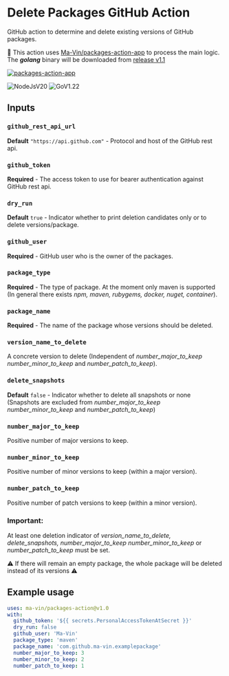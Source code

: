 # Delete Packages GitHub Action

GitHub action to determine and delete existing versions of GitHub packages.

:rocket: This action uses [Ma-Vin/packages-action-app](https://github.com/Ma-Vin/packages-action-app) to process the main logic. The ***golang*** binary will be downloaded from [release v1.1](https://github.com/Ma-Vin/packages-action-app/releases/tag/v1.1)

[![packages-action-app](https://img.shields.io/badge/Ma--Vin//packages--action--app-v1.1-geen?logo=github)](https://github.com/Ma-Vin/packages-action-app/releases/tag/v1.1)


![NodeJsV20](https://img.shields.io/badge/Node.js-v20-geen?logo=nodedotjs)
![GoV1.22](https://img.shields.io/badge/Go-v1.22-blue?logo=go)

## Inputs

### `github_rest_api_url`
 **Default** `"https://api.github.com"` - Protocol and host of the GitHub rest api.

### `github_token`
**Required**  - The access token to use for bearer authentication against GitHub rest api.

### `dry_run`
**Default** `true` - Indicator whether to print deletion candidates only or to delete versions/package.

### `github_user`
**Required**  - GitHub user who is the owner of the packages.

### `package_type`
**Required**  - The type of package. At the moment only maven is supported (In general there exists *npm, maven, rubygems, docker, nuget, container*).

### `package_name`
**Required**  - The name of the package whose versions should be deleted.

### `version_name_to_delete`
A concrete version to delete (Independent of *number_major_to_keep number_minor_to_keep* and *number_patch_to_keep*).

### `delete_snapshots`
**Default** `false` - Indicator whether to delete all snapshots or none (Snapshots are excluded from *number_major_to_keep number_minor_to_keep* and *number_patch_to_keep*)

### `number_major_to_keep`
Positive number of major versions to keep.

### `number_minor_to_keep`
Positive number of minor versions to keep (within a major version).

### `number_patch_to_keep`
Positive number of patch versions to keep (within a minor version).

### Important:
At least one deletion indicator of *version_name_to_delete, delete_snapshots, number_major_to_keep number_minor_to_keep* or *number_patch_to_keep* must be set.

:warning: If there will remain an empty package, the whole package will be deleted instead of its versions :warning:


## Example usage

```yaml
uses: ma-vin/packages-action@v1.0
with:
  github_token: '${{ secrets.PersonalAccessTokenAtSecret }}'
  dry_run: false
  github_user: 'Ma-Vin'
  package_type: 'maven'
  package_name: 'com.github.ma-vin.examplepackage'
  number_major_to_keep: 3
  number_minor_to_keep: 2
  number_patch_to_keep: 1
```